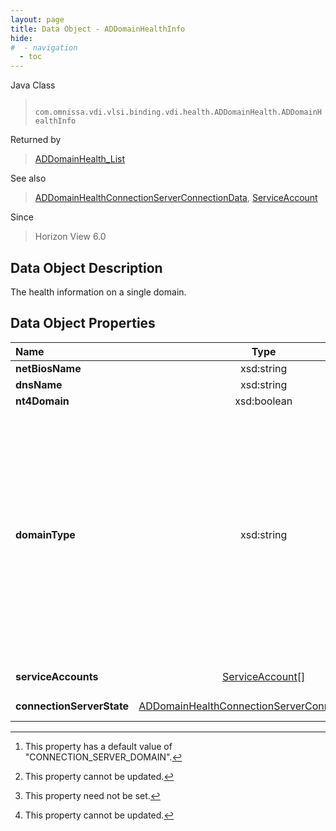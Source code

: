 ```yaml
---
layout: page
title: Data Object - ADDomainHealthInfo
hide:
#  - navigation
  - toc
---
```






Java Class
> ` com.omnissa.vdi.vlsi.binding.vdi.health.ADDomainHealth.ADDomainHealthInfo`

Returned by
> [ADDomainHealth_List](vdi.health.ADDomainHealth.md#list)

See also
> [ADDomainHealthConnectionServerConnectionData](vdi.health.ADDomainHealth.ConnectionServerConnectionData.md), [ServiceAccount](vdi.health.ADDomainHealth.ServiceAccount.md)

Since
> Horizon View 6.0


## Data Object Description

The health information on a single domain.

## Data Object Properties

 Name | Type | Description
:---|:---:|:---
**netBiosName**|  xsd:string|  The NetBIOS name for the domain.
**dnsName**|  xsd:string|  The DNS name for the domain.
**nt4Domain**|  xsd:boolean|  Is this an NT4 domain?
**domainType**|  xsd:string|  The relationship of the domain with connection server.  **_Since_** Horizon 8.1 [^233] [^2]<br>* This property will be one of:<br><table><tr><th>Value</th><th>Description</th></tr><tr><td>"CONNECTION_SERVER_DOMAIN"</td><td>The domain having trust with connection server domain.</td></tr><tr><td>"NO_TRUST_DOMAIN"</td><td>The domain not having any trust with connection server domain.</td></tr></table>
**serviceAccounts**| [ServiceAccount[]](vdi.health.ADDomainHealth.ServiceAccount.md)|  Service accounts for the domain.  **_Since_** Horizon 8.2 [^1] [^2]
**connectionServerState**| [ADDomainHealthConnectionServerConnectionData[]](vdi.health.ADDomainHealth.ConnectionServerConnectionData.md)|  The status of the connection to the domain for each connection server.


 


[^1]: This property need not be set.
[^2]: This property cannot be updated.
[^233]: This property has a default value of "CONNECTION_SERVER_DOMAIN".